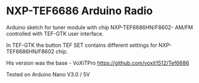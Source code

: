 # NXP-TEF6686 Arduino Radio

Arduino sketch for tuner module with chip NXP-TEF6686HN/F8602- AM/FM controlled with TEF-GTK user interface.

In TEF-GTK the button TEF SET contains different settings for NXP-TEF6686HN/F8602 chip.

His version was the base - VoXiTPro https://github.com/voxit1512/Tef6686

Tested on Arduino Nano V3.0 / 5V
